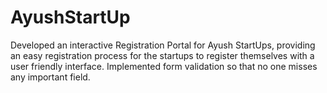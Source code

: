 # AyushStartUp
Developed an interactive Registration Portal for Ayush StartUps, providing an easy registration process for the startups to register themselves with a user friendly interface.
Implemented form validation so that no one misses any important field.
